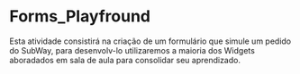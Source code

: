 # Forms_Playfround
Esta atividade consistirá na criação de um formulário que simule um pedido do SubWay, para desenvolv-lo utilizaremos a maioria dos Widgets aboradados em sala de aula para consolidar seu aprendizado. 
